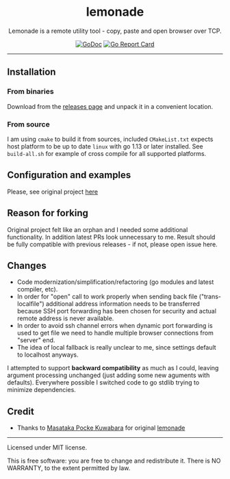 <p align="center">
    <h1 align="center">lemonade</h1>
    <p align="center">
		Lemonade is a remote utility tool - copy, paste and open browser over TCP.
    </p>
    <p align="center">
        <a href="https://godoc.org/github.com/rupor-github/lemonade"><img alt="GoDoc" src="https://img.shields.io/badge/godoc-reference-blue.svg" /></a>
        <a href="https://goreportcard.com/report/github.com/rupor-github/lemonade"><img alt="Go Report Card" src="https://goreportcard.com/badge/github.com/rupor-github/lemonade" /></a>
    </p>
    <hr>
</p>

Installation
------------

### From binaries

Download from the [releases page](https://github.com/rupor-github/lemonade/releases) and unpack it in a convenient location.

### From source

I am using `cmake` to build it from sources, included `CMakeList.txt` expects host platform to be up to date `linux` with go 1.13 or later installed. See `build-all.sh` for example of cross compile for all supported platforms.

Configuration and examples
----------------

Please, see original project [here](https://github.com/lemonade-command/lemonade)

Reason for forking
----------------

Original project felt like an orphan and I needed some additional functionality. In addition latest PRs look unnecessary to me. Result should be fully compatible with previous releases - if not, please open issue here. 

Changes
----------------

* Code modernization/simplification/refactoring (go modules and latest compiler, etc).
* In order for "open" call to work properly when sending back file ("trans-localfile") additional address information needs to be transferred because SSH port forwarding has been chosen for security and actual remote address is never available.
* In order to avoid ssh channel errors when dynamic port forwarding is used to get file we need to handle multiple browser connections from "server" end.
* The idea of local fallback is really unclear to me, since settings default to localhost anyways.

I attempted to support **backward compatibility** as much as I could, leaving argument processing unchanged (just adding some new aguments with defaults). Everywhere possible I switched code to go stdlib trying to minimize dependencies.

## Credit

* Thanks to [Masataka Pocke Kuwabara](https://github.com/pocke) for original [lemonade](https://github.com/lemonade-command/lemonade)

---------------------------------------------------------------------------------------------------------------------------------------

Licensed under MIT license.

This is free software: you are free to change and redistribute it.
There is NO WARRANTY, to the extent permitted by law.
